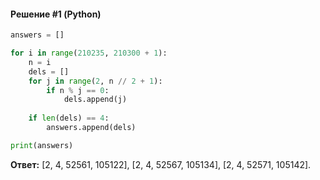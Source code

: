 #### Решение #1 (Python)
```python
answers = []

for i in range(210235, 210300 + 1):
	n = i
	dels = []
	for j in range(2, n // 2 + 1):
		if n % j == 0:
			dels.append(j)
	
	if len(dels) == 4:
		answers.append(dels)

print(answers)
```

**Ответ:** [2, 4, 52561, 105122], [2, 4, 52567, 105134], [2, 4, 52571, 105142].
